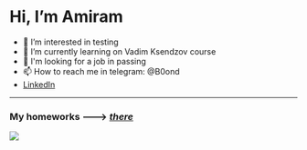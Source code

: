 # Hi, I’m Amiram

- 👀 I’m interested in testing
- 🌱 I’m currently learning on Vadim Ksendzov course
- 💞️ I'm looking for a job in passing
- 📫 How to reach me in telegram: @B0ond
-  [LinkedIn](https://www.linkedin.com/in/amiram-yalaltdinov-7375a8236/)

----
### My homeworks ---> *[there](https://github.com/B0ond/learn_place/tree/main/homework)*
![](https://github-profile-summary-cards.vercel.app/api/cards/profile-details?username=B0ond&theme=solarized_dark)
